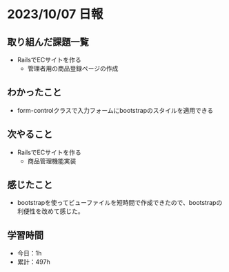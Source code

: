 # 2023/10/07 日報
## 取り組んだ課題一覧
- RailsでECサイトを作る
  - 管理者用の商品登録ページの作成

## わかったこと
- form-controlクラスで入力フォームにbootstrapのスタイルを適用できる

## 次やること
- RailsでECサイトを作る
  - 商品管理機能実装

## 感じたこと
- bootstrapを使ってビューファイルを短時間で作成できたので、bootstrapの利便性を改めて感じた。

## 学習時間
- 今日：1h
- 累計：497h
